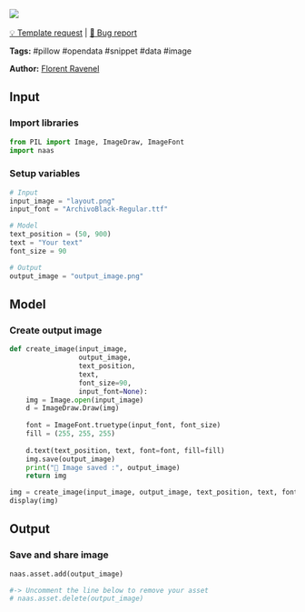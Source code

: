 <a href="https://app.naas.ai/user-redirect/naas/downloader?url=https://raw.githubusercontent.com/jupyter-naas/awesome-notebooks/master/Pillow/Pillow_Add_data_to_image.ipynb" target="_parent"><img src="https://naasai-public.s3.eu-west-3.amazonaws.com/open_in_naas.svg"/></a><br><br><a href="https://github.com/jupyter-naas/awesome-notebooks/issues/new?assignees=&labels=&template=template-request.md&title=Tool+-+Action+of+the+notebook+">💡 Template request</a> | <a href="https://github.com/jupyter-naas/awesome-notebooks/issues/new?assignees=&labels=bug&template=bug_report.md&title=Pillow+-+Add+data+to+image:+Error+short+description">🚨 Bug report</a>

**Tags:** #pillow #opendata #snippet #data #image

**Author:** [Florent Ravenel](https://www.linkedin.com/in/florent-ravenel/)

## Input

### Import libraries


```python
from PIL import Image, ImageDraw, ImageFont
import naas
```

### Setup variables


```python
# Input
input_image = "layout.png"
input_font = "ArchivoBlack-Regular.ttf"

# Model
text_position = (50, 900)
text = "Your text"
font_size = 90

# Output
output_image = "output_image.png"
```

## Model

### Create output image


```python
def create_image(input_image,
                 output_image,
                 text_position,
                 text,
                 font_size=90,
                 input_font=None):
    img = Image.open(input_image)
    d = ImageDraw.Draw(img)
    
    font = ImageFont.truetype(input_font, font_size)
    fill = (255, 255, 255)
    
    d.text(text_position, text, font=font, fill=fill)
    img.save(output_image)
    print("💾 Image saved :", output_image)
    return img

img = create_image(input_image, output_image, text_position, text, font_size, input_font)
display(img)
```

## Output

### Save and share image


```python
naas.asset.add(output_image)

#-> Uncomment the line below to remove your asset
# naas.asset.delete(output_image)
```

